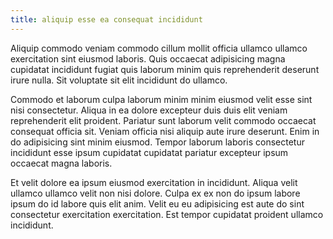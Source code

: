 ```yaml
---
title: aliquip esse ea consequat incididunt
---
```


Aliquip commodo veniam commodo cillum mollit officia ullamco ullamco exercitation sint eiusmod laboris. Quis occaecat adipisicing magna cupidatat incididunt fugiat quis laborum minim quis reprehenderit deserunt irure nulla. Sit voluptate sit elit incididunt do ullamco.

Commodo et laborum culpa laborum minim minim eiusmod velit esse sint nisi consectetur. Aliqua in ea dolore excepteur duis duis elit veniam reprehenderit elit proident. Pariatur sunt laborum velit commodo occaecat consequat officia sit. Veniam officia nisi aliquip aute irure deserunt. Enim in do adipisicing sint minim eiusmod. Tempor laborum laboris consectetur incididunt esse ipsum cupidatat cupidatat pariatur excepteur ipsum occaecat magna laboris.

Et velit dolore ea ipsum eiusmod exercitation in incididunt. Aliqua velit ullamco ullamco velit non nisi dolore. Culpa ex ex non do ipsum labore ipsum do id labore quis elit anim. Velit eu eu adipisicing est aute do sint consectetur exercitation exercitation. Est tempor cupidatat proident ullamco incididunt.